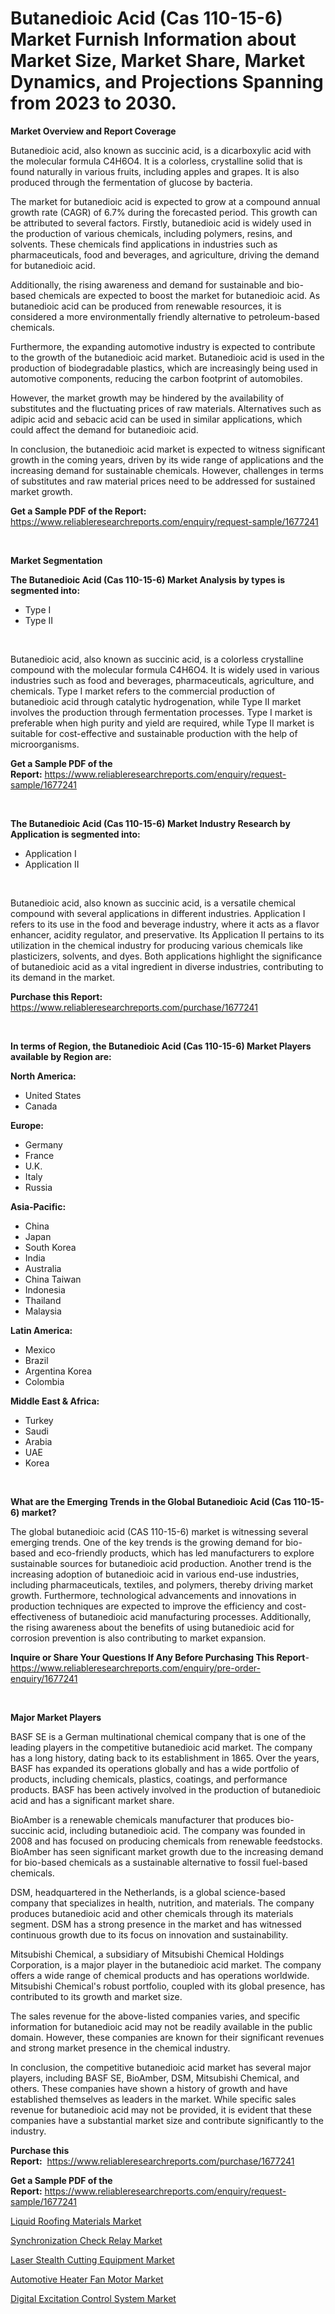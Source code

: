 <p><h1>Butanedioic Acid (Cas 110-15-6) Market Furnish Information about Market Size, Market Share, Market Dynamics, and Projections Spanning from 2023 to 2030.</h1></p><p><strong>Market Overview and Report Coverage</strong></p>
<p><p>Butanedioic acid, also known as succinic acid, is a dicarboxylic acid with the molecular formula C4H6O4. It is a colorless, crystalline solid that is found naturally in various fruits, including apples and grapes. It is also produced through the fermentation of glucose by bacteria.</p><p>The market for butanedioic acid is expected to grow at a compound annual growth rate (CAGR) of 6.7% during the forecasted period. This growth can be attributed to several factors. Firstly, butanedioic acid is widely used in the production of various chemicals, including polymers, resins, and solvents. These chemicals find applications in industries such as pharmaceuticals, food and beverages, and agriculture, driving the demand for butanedioic acid.</p><p>Additionally, the rising awareness and demand for sustainable and bio-based chemicals are expected to boost the market for butanedioic acid. As butanedioic acid can be produced from renewable resources, it is considered a more environmentally friendly alternative to petroleum-based chemicals.</p><p>Furthermore, the expanding automotive industry is expected to contribute to the growth of the butanedioic acid market. Butanedioic acid is used in the production of biodegradable plastics, which are increasingly being used in automotive components, reducing the carbon footprint of automobiles.</p><p>However, the market growth may be hindered by the availability of substitutes and the fluctuating prices of raw materials. Alternatives such as adipic acid and sebacic acid can be used in similar applications, which could affect the demand for butanedioic acid.</p><p>In conclusion, the butanedioic acid market is expected to witness significant growth in the coming years, driven by its wide range of applications and the increasing demand for sustainable chemicals. However, challenges in terms of substitutes and raw material prices need to be addressed for sustained market growth.</p></p>
<p><strong>Get a Sample PDF of the Report:</strong> <a href="https://www.reliableresearchreports.com/enquiry/request-sample/1677241">https://www.reliableresearchreports.com/enquiry/request-sample/1677241</a></p>
<p>&nbsp;</p>
<p><strong>Market Segmentation</strong></p>
<p><strong>The Butanedioic Acid (Cas 110-15-6) Market Analysis by types is segmented into:</strong></p>
<p><ul><li>Type I</li><li>Type II</li></ul></p>
<p>&nbsp;</p>
<p><p>Butanedioic acid, also known as succinic acid, is a colorless crystalline compound with the molecular formula C4H6O4. It is widely used in various industries such as food and beverages, pharmaceuticals, agriculture, and chemicals. Type I market refers to the commercial production of butanedioic acid through catalytic hydrogenation, while Type II market involves the production through fermentation processes. Type I market is preferable when high purity and yield are required, while Type II market is suitable for cost-effective and sustainable production with the help of microorganisms.</p></p>
<p><strong>Get a Sample PDF of the Report:</strong>&nbsp;<a href="https://www.reliableresearchreports.com/enquiry/request-sample/1677241">https://www.reliableresearchreports.com/enquiry/request-sample/1677241</a></p>
<p>&nbsp;</p>
<p><strong>The Butanedioic Acid (Cas 110-15-6) Market Industry Research by Application is segmented into:</strong></p>
<p><ul><li>Application I</li><li>Application II</li></ul></p>
<p>&nbsp;</p>
<p><p>Butanedioic acid, also known as succinic acid, is a versatile chemical compound with several applications in different industries. Application I refers to its use in the food and beverage industry, where it acts as a flavor enhancer, acidity regulator, and preservative. Its Application II pertains to its utilization in the chemical industry for producing various chemicals like plasticizers, solvents, and dyes. Both applications highlight the significance of butanedioic acid as a vital ingredient in diverse industries, contributing to its demand in the market.</p></p>
<p><strong>Purchase this Report:</strong>&nbsp; <a href="https://www.reliableresearchreports.com/purchase/1677241">https://www.reliableresearchreports.com/purchase/1677241</a></p>
<p>&nbsp;</p>
<p><strong>In terms of Region, the Butanedioic Acid (Cas 110-15-6) Market Players available by Region are:</strong></p>
<p>
    <p> <strong> North America: </strong>
        <ul>
            <li>United States</li>
            <li>Canada</li>
        </ul>
        </p> 
    <p> <strong> Europe: </strong>
        <ul>
            <li>Germany</li>
            <li>France</li>
            <li>U.K.</li>
            <li>Italy</li>
            <li>Russia</li>
        </ul>
        </p> 
    <p> <strong> Asia-Pacific: </strong>
        <ul>
            <li>China</li>
            <li>Japan</li>
            <li>South Korea</li>
            <li>India</li>
            <li>Australia</li>
            <li>China Taiwan</li>
            <li>Indonesia</li>
            <li>Thailand</li>
            <li>Malaysia</li>
        </ul>
        </p> 
    <p> <strong> Latin America: </strong>
        <ul>
            <li>Mexico</li>
            <li>Brazil</li>
            <li>Argentina Korea</li>
            <li>Colombia</li>
        </ul>
        </p> 
    <p> <strong> Middle East & Africa: </strong>
        <ul>
            <li>Turkey</li>
            <li>Saudi</li>
            <li>Arabia</li>
            <li>UAE</li>
            <li>Korea</li>
        </ul>
    </p>
    </p>
<p>&nbsp;</p>
<p><strong>What are the Emerging Trends in the Global Butanedioic Acid (Cas 110-15-6) market?</strong></p>
<p><p>The global butanedioic acid (CAS 110-15-6) market is witnessing several emerging trends. One of the key trends is the growing demand for bio-based and eco-friendly products, which has led manufacturers to explore sustainable sources for butanedioic acid production. Another trend is the increasing adoption of butanedioic acid in various end-use industries, including pharmaceuticals, textiles, and polymers, thereby driving market growth. Furthermore, technological advancements and innovations in production techniques are expected to improve the efficiency and cost-effectiveness of butanedioic acid manufacturing processes. Additionally, the rising awareness about the benefits of using butanedioic acid for corrosion prevention is also contributing to market expansion.</p></p>
<p><strong>Inquire or Share Your Questions If Any Before Purchasing This Report</strong>- <a href="https://www.reliableresearchreports.com/enquiry/pre-order-enquiry/1677241">https://www.reliableresearchreports.com/enquiry/pre-order-enquiry/1677241</a></p>
<p>&nbsp;</p>
<p><strong>Major Market Players</strong></p>
<p><p>BASF SE is a German multinational chemical company that is one of the leading players in the competitive butanedioic acid market. The company has a long history, dating back to its establishment in 1865. Over the years, BASF has expanded its operations globally and has a wide portfolio of products, including chemicals, plastics, coatings, and performance products. BASF has been actively involved in the production of butanedioic acid and has a significant market share.</p><p>BioAmber is a renewable chemicals manufacturer that produces bio-succinic acid, including butanedioic acid. The company was founded in 2008 and has focused on producing chemicals from renewable feedstocks. BioAmber has seen significant market growth due to the increasing demand for bio-based chemicals as a sustainable alternative to fossil fuel-based chemicals.</p><p>DSM, headquartered in the Netherlands, is a global science-based company that specializes in health, nutrition, and materials. The company produces butanedioic acid and other chemicals through its materials segment. DSM has a strong presence in the market and has witnessed continuous growth due to its focus on innovation and sustainability.</p><p>Mitsubishi Chemical, a subsidiary of Mitsubishi Chemical Holdings Corporation, is a major player in the butanedioic acid market. The company offers a wide range of chemical products and has operations worldwide. Mitsubishi Chemical's robust portfolio, coupled with its global presence, has contributed to its growth and market size.</p><p>The sales revenue for the above-listed companies varies, and specific information for butanedioic acid may not be readily available in the public domain. However, these companies are known for their significant revenues and strong market presence in the chemical industry.</p><p>In conclusion, the competitive butanedioic acid market has several major players, including BASF SE, BioAmber, DSM, Mitsubishi Chemical, and others. These companies have shown a history of growth and have established themselves as leaders in the market. While specific sales revenue for butanedioic acid may not be provided, it is evident that these companies have a substantial market size and contribute significantly to the industry.</p></p>
<p><strong>Purchase this Report:</strong>&nbsp;&nbsp;<a href="https://www.reliableresearchreports.com/purchase/1677241">https://www.reliableresearchreports.com/purchase/1677241</a></p>
<p></p>
<p><strong>Get a Sample PDF of the Report:</strong>&nbsp;<a href="https://www.reliableresearchreports.com/enquiry/request-sample/1677241">https://www.reliableresearchreports.com/enquiry/request-sample/1677241</a></p>
<p><p><a href="https://github.com/RichRobinson5/Market-Research-Report-List-2/blob/main/liquid-roofing-materials-market.md">Liquid Roofing Materials Market</a></p><p><a href="https://medium.com/@loriwatson1948/synchronization-check-relay-market-size-growth-forecast-2023-2030-b5ac4de9c088">Synchronization Check Relay Market</a></p><p><a href="https://www.linkedin.com/pulse/laser-stealth-cutting-equipment-market-share-amp-new-trends-rceie/">Laser Stealth Cutting Equipment Market</a></p><p><a href="https://www.linkedin.com/pulse/automotive-heater-fan-motor-market-insights-players-forecast/">Automotive Heater Fan Motor Market</a></p><p><a href="https://medium.com/@ruthmorales25/digital-excitation-control-system-market-size-growth-forecast-2023-2030-64b6d2f4127a">Digital Excitation Control System Market</a></p></p>